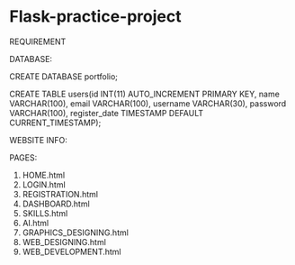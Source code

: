 # Flask-practice-project

REQUIREMENT

DATABASE:

CREATE DATABASE portfolio;

CREATE TABLE users(id INT(11) AUTO_INCREMENT PRIMARY KEY,
name VARCHAR(100),
email VARCHAR(100),
username VARCHAR(30),
password VARCHAR(100),
register_date TIMESTAMP DEFAULT CURRENT_TIMESTAMP);

WEBSITE INFO:

PAGES:
1) HOME.html
2) LOGIN.html
3) REGISTRATION.html
4) DASHBOARD.html
5) SKILLS.html
6) AI.html
7) GRAPHICS_DESIGNING.html
8) WEB_DESIGNING.html
9) WEB_DEVELOPMENT.html
